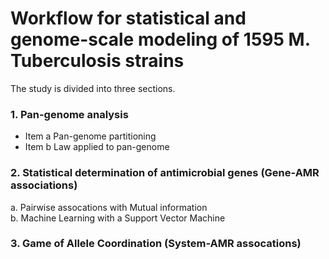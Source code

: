 # Workflow for statistical and genome-scale modeling of 1595 M. Tuberculosis strains

The study is divided into three sections.

### 1. Pan-genome analysis
+ Item a Pan-genome partitioning
+ Item b Law applied to pan-genome

### 2. Statistical determination of antimicrobial genes (Gene-AMR associations)
a. Pairwise assocations with Mutual information  
b. Machine Learning with a Support Vector Machine

### 3. Game of Allele Coordination (System-AMR assocations)
